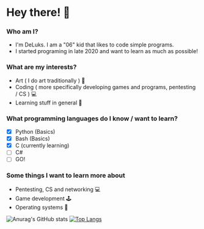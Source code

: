 
# Hey there! :wave:
### Who am I?
- I'm DeLuks. I am a "06" kid that likes to code simple programs. 
- I started programing in late 2020 and want to learn as much as possible!

### What are my interests?
- Art ( I do art traditionally ) :pencil:
- Coding ( more specifically developing games and programs, pentesting / CS ) :computer:
- Learning stuff in general :book:

### What programming languages do I know / want to learn?
- [x] Python (Basics)
- [x] Bash (Basics)
- [x] C (currently learning)
- [ ] C#
- [ ] GO!

### Some things I want to learn more about

- Pentesting, CS and networking :computer:
- Game development :joystick:
- Operating systems :penguin:

![Anurag's GitHub stats](https://github-readme-stats.vercel.app/api?username=DeLuks2006&show_icons=true&theme=graywhite)
[![Top Langs](https://github-readme-stats.vercel.app/api/top-langs/?username=DeLuks2006&theme=graywhite)](https://github.com/DeLuks2006/github-readme-stats)

